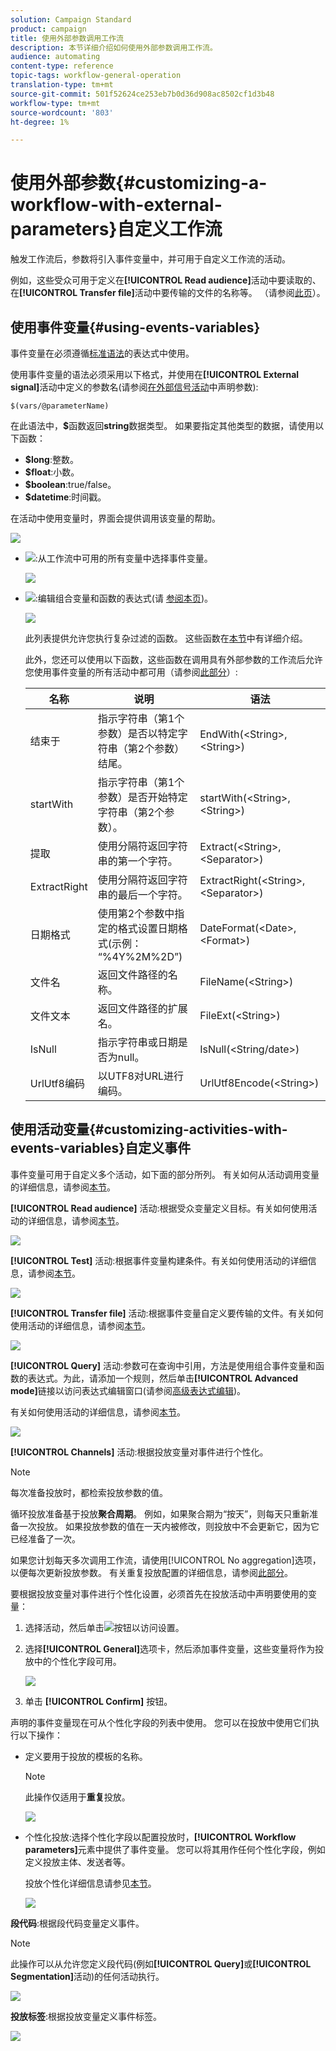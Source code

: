 ```yaml
---
solution: Campaign Standard
product: campaign
title: 使用外部参数调用工作流
description: 本节详细介绍如何使用外部参数调用工作流。
audience: automating
content-type: reference
topic-tags: workflow-general-operation
translation-type: tm+mt
source-git-commit: 501f52624ce253eb7b0d36d908ac8502cf1d3b48
workflow-type: tm+mt
source-wordcount: '803'
ht-degree: 1%

---
```



# 使用外部参数{#customizing-a-workflow-with-external-parameters}自定义工作流

触发工作流后，参数将引入事件变量中，并可用于自定义工作流的活动。

例如，这些受众可用于定义在&#x200B;**[!UICONTROL Read audience]**&#x200B;活动中要读取的、在&#x200B;**[!UICONTROL Transfer file]**&#x200B;活动中要传输的文件的名称等。 （请参阅[此页](../../automating/using/customizing-workflow-external-parameters.md)）。

## 使用事件变量{#using-events-variables}

事件变量在必须遵循[标准语法](../../automating/using/advanced-expression-editing.md#standard-syntax)的表达式中使用。

使用事件变量的语法必须采用以下格式，并使用在&#x200B;**[!UICONTROL External signal]**&#x200B;活动中定义的参数名(请参阅[在外部信号活动](../../automating/using/declaring-parameters-external-signal.md)中声明参数):

```
$(vars/@parameterName)
```

在此语法中，**$**&#x200B;函数返回&#x200B;**string**&#x200B;数据类型。 如果要指定其他类型的数据，请使用以下函数：

* **$long**:整数。
* **$float**:小数。
* **$boolean**:true/false。
* **$datetime**:时间戳。

在活动中使用变量时，界面会提供调用该变量的帮助。

![](assets/extsignal_callparameter.png)

* ![](assets/extsignal_picker.png):从工作流中可用的所有变量中选择事件变量。

   ![](assets/wkf_test_activity_variables.png)

* ![](assets/extsignal_expression_editor.png):编辑组合变量和函数的表达式(请 [参阅本页](../../automating/using/advanced-expression-editing.md))。

   ![](assets/wkf_test_activity_variables_expression.png)

   此列表提供允许您执行复杂过滤的函数。 这些函数在[本节](../../automating/using/list-of-functions.md)中有详细介绍。

   此外，您还可以使用以下函数，这些函数在调用具有外部参数的工作流后允许您使用事件变量的所有活动中都可用（请参阅[此部分](../../automating/using/customizing-workflow-external-parameters.md#customizing-activities-with-events-variables)）:

   | 名称 | 说明 | 语法 |
   ---------|----------|---------
   | 结束于 | 指示字符串（第1个参数）是否以特定字符串（第2个参数）结尾。 | EndWith(&lt;String>,&lt;String>) |
   | startWith | 指示字符串（第1个参数）是否开始特定字符串（第2个参数）。 | startWith(&lt;String>,&lt;String>) |
   | 提取 | 使用分隔符返回字符串的第一个字符。 | Extract(&lt;String>,&lt;Separator>) |
   | ExtractRight | 使用分隔符返回字符串的最后一个字符。 | ExtractRight(&lt;String>,&lt;Separator>) |
   | 日期格式 | 使用第2个参数中指定的格式设置日期格式(示例： “%4Y%2M%2D”) | DateFormat(&lt;Date>,&lt;Format>) |
   | 文件名 | 返回文件路径的名称。 | FileName(&lt;String>) |
   | 文件文本 | 返回文件路径的扩展名。 | FileExt(&lt;String>) |
   | IsNull | 指示字符串或日期是否为null。 | IsNull(&lt;String/date>) |
   | UrlUtf8编码 | 以UTF8对URL进行编码。 | UrlUtf8Encode(&lt;String>) |

## 使用活动变量{#customizing-activities-with-events-variables}自定义事件

事件变量可用于自定义多个活动，如下面的部分所列。 有关如何从活动调用变量的详细信息，请参阅[本节](../../automating/using/customizing-workflow-external-parameters.md#using-events-variables)。

**[!UICONTROL Read audience]** 活动:根据受众变量定义目标。有关如何使用活动的详细信息，请参阅[本节](../../automating/using/read-audience.md)。

![](assets/extsignal_activities_audience.png)

**[!UICONTROL Test]** 活动:根据事件变量构建条件。有关如何使用活动的详细信息，请参阅[本节](../../automating/using/test.md)。

![](assets/extsignal_activities_test.png)

**[!UICONTROL Transfer file]** 活动:根据事件变量自定义要传输的文件。有关如何使用活动的详细信息，请参阅[本节](../../automating/using/transfer-file.md)。

![](assets/extsignal_activities_transfer.png)

**[!UICONTROL Query]** 活动:参数可在查询中引用，方法是使用组合事件变量和函数的表达式。为此，请添加一个规则，然后单击&#x200B;**[!UICONTROL Advanced mode]**&#x200B;链接以访问表达式编辑窗口(请参阅[高级表达式编辑](../../automating/using/advanced-expression-editing.md))。

有关如何使用活动的详细信息，请参阅[本节](../../automating/using/query.md)。

![](assets/extsignal_activities_query.png)

**[!UICONTROL Channels]** 活动:根据投放变量对事件进行个性化。

>[!NOTE]
>
>每次准备投放时，都检索投放参数的值。
>
>循环投放准备基于投放&#x200B;**聚合周期**。 例如，如果聚合期为“按天”，则每天只重新准备一次投放。 如果投放参数的值在一天内被修改，则投放中不会更新它，因为它已经准备了一次。
>
>如果您计划每天多次调用工作流，请使用[!UICONTROL No aggregation]选项，以便每次更新投放参数。 有关重复投放配置的详细信息，请参阅[此部分](/help/automating/using/email-delivery.md#configuration)。

要根据投放变量对事件进行个性化设置，必须首先在投放活动中声明要使用的变量：

1. 选择活动，然后单击![](assets/dlv_activity_params-24px.png)按钮以访问设置。
1. 选择&#x200B;**[!UICONTROL General]**&#x200B;选项卡，然后添加事件变量，这些变量将作为投放中的个性化字段可用。

   ![](assets/extsignal_activities_delivery.png)

1. 单击 **[!UICONTROL Confirm]** 按钮。

声明的事件变量现在可从个性化字段的列表中使用。 您可以在投放中使用它们执行以下操作：

* 定义要用于投放的模板的名称。

   >[!NOTE]
   >
   >此操作仅适用于&#x200B;**重复**&#x200B;投放。

   ![](assets/extsignal_activities_template.png)

* 个性化投放:选择个性化字段以配置投放时，**[!UICONTROL Workflow parameters]**&#x200B;元素中提供了事件变量。 您可以将其用作任何个性化字段，例如定义投放主体、发送者等。

   投放个性化详细信息请参见[本节](../../designing/using/personalization.md)。

   ![](assets/extsignal_activities_perso.png)

**段代码**:根据段代码变量定义事件。

>[!NOTE]
>
>此操作可以从允许您定义段代码(例如&#x200B;**[!UICONTROL Query]**&#x200B;或&#x200B;**[!UICONTROL Segmentation]**&#x200B;活动)的任何活动执行。

![](assets/extsignal_activities_segment.png)

**投放标签**:根据投放变量定义事件标签。

![](assets/extsignal_activities_label.png)
